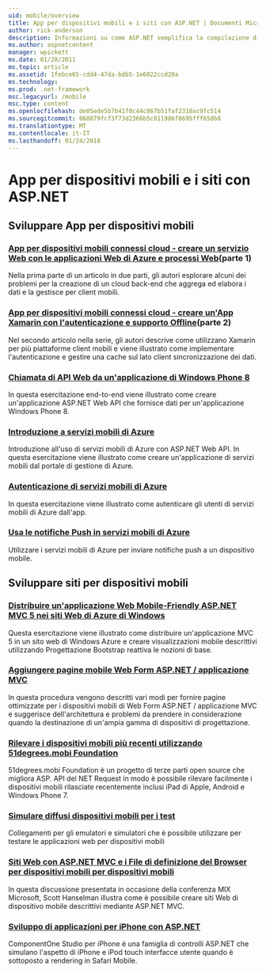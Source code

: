 ```yaml
---
uid: mobile/overview
title: App per dispositivi mobili e i siti con ASP.NET | Documenti Microsoft
author: rick-anderson
description: Informazioni su come ASP.NET semplifica la compilazione di applicazioni Web per dispositivi mobili
ms.author: aspnetcontent
manager: wpickett
ms.date: 01/28/2011
ms.topic: article
ms.assetid: 1febce65-cdd4-47da-bdb5-1e6022ccd20a
ms.technology: 
ms.prod: .net-framework
msc.legacyurl: /mobile
msc.type: content
ms.openlocfilehash: de05ede5b7b41f0c44c867b51faf2310ac9fc514
ms.sourcegitcommit: 060879fcf3f73d2366b5c811986f8695fff65db8
ms.translationtype: MT
ms.contentlocale: it-IT
ms.lasthandoff: 01/24/2018
---
```

<a name="mobile-apps--sites-with-aspnet"></a>App per dispositivi mobili e i siti con ASP.NET
====================
## <a name="develop-mobile-apps"></a>Sviluppare App per dispositivi mobili


### <a name="cloud-connected-mobile-apps---create-a-web-service-with-azure-web-apps-and-webjobshttpsmsdnmicrosoftcommagazinemt185572part-1"></a>[App per dispositivi mobili connessi cloud - creare un servizio Web con le applicazioni Web di Azure e processi Web](https://msdn.microsoft.com/magazine/mt185572)(parte 1)

Nella prima parte di un articolo in due parti, gli autori esplorare alcuni dei problemi per la creazione di un cloud back-end che aggrega ed elabora i dati e la gestisce per client mobili.


### <a name="cloud-connected-mobile-apps---build-a-xamarin-app-with-authentication-and-offline-supporthttpsmsdnmicrosoftcommagazinemt422581aspxpart-2"></a>[App per dispositivi mobili connessi cloud - creare un'App Xamarin con l'autenticazione e supporto Offline](https://msdn.microsoft.com/magazine/mt422581.aspx)(parte 2)

Nel secondo articolo nella serie, gli autori descrive come utilizzano Xamarin per più piattaforme client mobili e viene illustrato come implementare l'autenticazione e gestire una cache sul lato client sincronizzazione dei dati.


### <a name="calling-web-api-from-a-windows-phone-8-applicationweb-apioverviewmobile-clientscalling-web-api-from-a-windows-phone-8-applicationmd"></a>[Chiamata di API Web da un'applicazione di Windows Phone 8](../web-api/overview/mobile-clients/calling-web-api-from-a-windows-phone-8-application.md)

In questa esercitazione end-to-end viene illustrato come creare un'applicazione ASP.NET Web API che fornisce dati per un'applicazione Windows Phone 8.


### <a name="get-started-with-azure-mobile-serviceshttpsazuremicrosoftcomdocumentationarticlesmobile-services-dotnet-backend-windows-store-dotnet-get-startedwtmcidzumoaspnet"></a>[Introduzione a servizi mobili di Azure](https://azure.microsoft.com/documentation/articles/mobile-services-dotnet-backend-windows-store-dotnet-get-started?WT.mc_id=zumo_aspnet)

Introduzione all'uso di servizi mobili di Azure con ASP.NET Web API. In questa esercitazione viene illustrato come creare un'applicazione di servizi mobili dal portale di gestione di Azure.


### <a name="authentication-in-azure-mobile-serviceshttpsazuremicrosoftcomdocumentationarticlesmobile-services-dotnet-backend-windows-store-dotnet-get-started-userswtmcidzumoaspnet"></a>[Autenticazione di servizi mobili di Azure](https://azure.microsoft.com/documentation/articles/mobile-services-dotnet-backend-windows-store-dotnet-get-started-users/?WT.mc_id=zumo_aspnet)

In questa esercitazione viene illustrato come autenticare gli utenti di servizi mobili di Azure dall'app.


### <a name="using-push-notifications-in-azure-mobile-serviceshttpsazuremicrosoftcomdocumentationarticlesmobile-services-dotnet-backend-windows-store-dotnet-get-started-pushwtmcidzumoaspnet"></a>[Usa le notifiche Push in servizi mobili di Azure](https://azure.microsoft.com/documentation/articles/mobile-services-dotnet-backend-windows-store-dotnet-get-started-push/?WT.mc_id=zumo_aspnet)

Utilizzare i servizi mobili di Azure per inviare notifiche push a un dispositivo mobile.


## <a name="develop-mobile-sites"></a>Sviluppare siti per dispositivi mobili


### <a name="deploy-an-mobile-friendly-aspnet-mvc-5-web-application-on-windows-azure-web-siteshttpsdocsmicrosoftcomazureapp-service-webweb-sites-dotnet-deploy-aspnet-mvc-mobile-app"></a>[Distribuire un'applicazione Web Mobile-Friendly ASP.NET MVC 5 nei siti Web di Azure di Windows](https://docs.microsoft.com/azure/app-service-web/web-sites-dotnet-deploy-aspnet-mvc-mobile-app)

Questa esercitazione viene illustrato come distribuire un'applicazione MVC 5 in un sito web di Windows Azure e creare visualizzazioni mobile descrittivi utilizzando Progettazione Bootstrap reattiva le nozioni di base.


### <a name="add-mobile-pages-to-your-aspnet-web-forms--mvc-applicationwhitepapersadd-mobile-pages-to-your-aspnet-web-forms-mvc-applicationmd"></a>[Aggiungere pagine mobile Web Form ASP.NET / applicazione MVC](../whitepapers/add-mobile-pages-to-your-aspnet-web-forms-mvc-application.md)

In questa procedura vengono descritti vari modi per fornire pagine ottimizzate per i dispositivi mobili di Web Form ASP.NET / applicazione MVC e suggerisce dell'architettura e problemi da prendere in considerazione quando la destinazione di un'ampia gamma di dispositivi di progettazione.


### <a name="detect-the-latest-mobile-devices-using-51degreesmobi-foundationhttpsgithubcom51degreesdotnet-device-detection"></a>[Rilevare i dispositivi mobili più recenti utilizzando 51degrees.mobi Foundation](https://github.com/51Degrees/dotNET-Device-Detection)

51degrees.mobi Foundation è un progetto di terze parti open source che migliora ASP. API del NET Request in modo è possibile rilevare facilmente i dispositivi mobili rilasciate recentemente inclusi iPad di Apple, Android e Windows Phone 7.


### <a name="simulate-popular-mobile-devices-for-testingdevice-simulatorsmd"></a>[Simulare diffusi dispositivi mobili per i test](device-simulators.md)

Collegamenti per gli emulatori e simulatori che è possibile utilizzare per testare le applicazioni web per dispositivi mobili


### <a name="mobile-web-sites-with-aspnet-mvc-and-the-mobile-browser-definition-filehttpwwwhanselmancomblogmixmobilewebsiteswithaspnetmvcandthemobilebrowserdefinitionfileaspx"></a>[Siti Web con ASP.NET MVC e i File di definizione del Browser per dispositivi mobili per dispositivi mobili](http://www.hanselman.com/blog/MixMobileWebSitesWithASPNETMVCAndTheMobileBrowserDefinitionFile.aspx)

In questa discussione presentata in occasione della conferenza MIX Microsoft, Scott Hanselman illustra come è possibile creare siti Web di dispositivo mobile descrittivi mediante ASP.NET MVC.


### <a name="develop-iphone-applications-with-aspnethttplabscomponentonecomiphone"></a>[Sviluppo di applicazioni per iPhone con ASP.NET](http://labs.componentone.com/iPhone/)

ComponentOne Studio per iPhone è una famiglia di controlli ASP.NET che simulano l'aspetto di iPhone e iPod touch interfacce utente quando è sottoposto a rendering in Safari Mobile.
